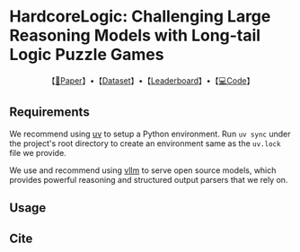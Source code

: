 # HardcoreLogic: Challenging Large Reasoning Models with Long-tail Logic Puzzle Games

<p align=center>【<a href="#">📄Paper</a>】•【<a href="#">Dataset</a>】•【<a href="#">Leaderboard</a>】•【<a href="https://github.com/ljcleo/hardcore-logic">💻Code</a>】</p>

## Requirements

We recommend using [uv](https://docs.astral.sh/uv/) to setup a Python environment. Run `uv sync` under the project's root directory to create an environment same as the `uv.lock` file we provide.

We use and recommend using [vllm](https://docs.vllm.ai/en/stable/) to serve open source models, which provides powerful reasoning and structured output parsers that we rely on.

## Usage

## Cite

```bibtex
```
